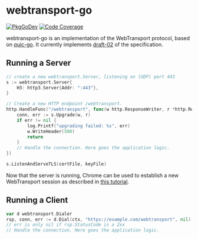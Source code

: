 # webtransport-go

[![PkgGoDev](https://pkg.go.dev/badge/github.com/marten-seemann/webtransport-go)](https://pkg.go.dev/github.com/marten-seemann/webtransport-go)
[![Code Coverage](https://img.shields.io/codecov/c/github/marten-seemann/webtransport-go/master.svg?style=flat-square)](https://codecov.io/gh/marten-seemann/webtransport-go/)

webtransport-go is an implementation of the WebTransport protocol, based on [quic-go](https://github.com/lucas-clemente/quic-go). It currently implements [draft-02](https://www.ietf.org/archive/id/draft-ietf-webtrans-http3-02.html) of the specification.

## Running a Server

```go
// create a new webtransport.Server, listening on (UDP) port 443
s := webtransport.Server{
    H3: http3.Server{Addr: ":443"},
}

// Create a new HTTP endpoint /webtransport.
http.HandleFunc("/webtransport", func(w http.ResponseWriter, r *http.Request) {
    conn, err := s.Upgrade(w, r)
    if err != nil {
        log.Printf("upgrading failed: %s", err)
        w.WriteHeader(500)
        return
    }
    // Handle the connection. Here goes the application logic. 
})

s.ListenAndServeTLS(certFile, keyFile)
```

Now that the server is running, Chrome can be used to establish a new WebTransport session as described in [this tutorial](https://web.dev/webtransport/).

## Running a Client

```go
var d webtransport.Dialer
rsp, conn, err := d.Dial(ctx, "https://example.com/webtransport", nil)
// err is only nil if rsp.StatusCode is a 2xx
// Handle the connection. Here goes the application logic.
```
